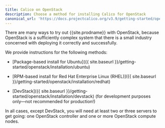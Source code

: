 ```yaml
---
title: Calico on OpenStack
description: Choose a method for installing Calico for OpenStack
canonical_url: 'https://docs.projectcalico.org/v3.9/getting-started/openstack/installation/index'
---
```


There are many ways to try out {{site.prodname}} with OpenStack, because OpenStack
is a sufficiently complex system that there is a small industry
concerned with deploying it correctly and successfully.

We provide instructions for the following methods:

- [Package-based install for Ubuntu]({{ site.baseurl }}/getting-started/openstack/installation/ubuntu)

- [RPM-based install for Red Hat Enterprise Linux (RHEL)]({{ site.baseurl }}/getting-started/openstack/installation/redhat)

- [DevStack]({{ site.baseurl }}/getting-started/openstack/installation/devstack) (for development purposes only—not recommended for production!)

In all cases, except DevStack, you will need at least two or three servers to
get going: one OpenStack controller and one or more OpenStack compute nodes.
